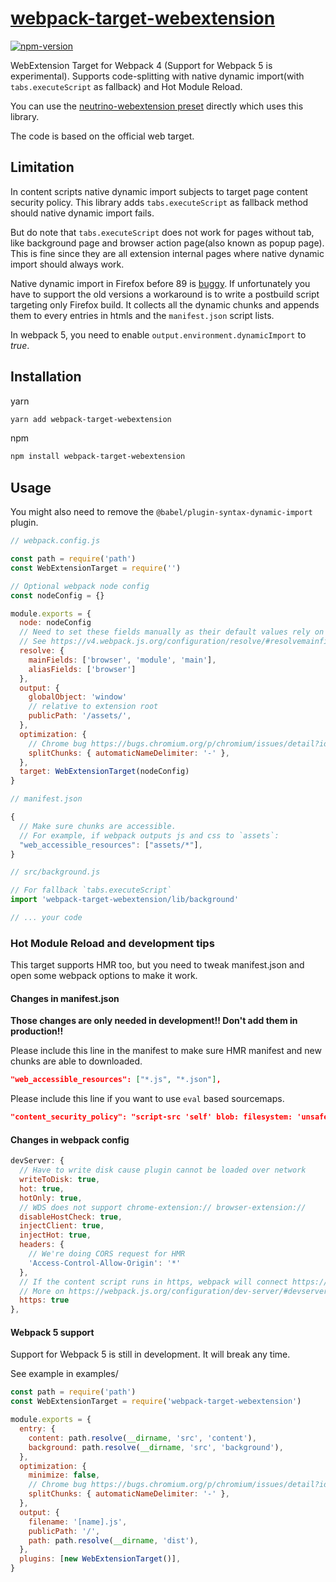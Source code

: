 # [webpack-target-webextension](https://github.com/crimx/webpack-target-webextension)

[![npm-version](https://img.shields.io/npm/v/webpack-target-webextension.svg)](https://www.npmjs.com/package/webpack-target-webextension)

WebExtension Target for Webpack 4 (Support for Webpack 5 is experimental). Supports code-splitting with native dynamic import(with `tabs.executeScript` as fallback) and Hot Module Reload.

You can use the [neutrino-webextension preset](https://github.com/crimx/neutrino-webextension) directly which uses this library.

The code is based on the official web target.

## Limitation

In content scripts native dynamic import subjects to target page content security policy. This library adds `tabs.executeScript` as fallback method should native dynamic import fails.

But do note that `tabs.executeScript` does not work for pages without tab, like background page and browser action page(also known as popup page). This is fine since they are all extension internal pages where native dynamic import should always work.

Native dynamic import in Firefox before 89 is [buggy](https://bugzilla.mozilla.org/show_bug.cgi?id=1536094). If unfortunately you have to support the old versions a workaround is to write a postbuild script targeting only Firefox build. It collects all the dynamic chunks and appends them to every entries in htmls and the `manifest.json` script lists.

In webpack 5, you need to enable `output.environment.dynamicImport` to *true*.

## Installation

yarn

```bash
yarn add webpack-target-webextension
```

npm

```bash
npm install webpack-target-webextension
```

## Usage

You might also need to remove the `@babel/plugin-syntax-dynamic-import` plugin.

```js
// webpack.config.js

const path = require('path')
const WebExtensionTarget = require('')

// Optional webpack node config
const nodeConfig = {}

module.exports = {
  node: nodeConfig
  // Need to set these fields manually as their default values rely on `web` target.
  // See https://v4.webpack.js.org/configuration/resolve/#resolvemainfields
  resolve: {
    mainFields: ['browser', 'module', 'main'],
    aliasFields: ['browser']
  },
  output: {
    globalObject: 'window'
    // relative to extension root
    publicPath: '/assets/',
  },
  optimization: {
    // Chrome bug https://bugs.chromium.org/p/chromium/issues/detail?id=1108199
    splitChunks: { automaticNameDelimiter: '-' },
  },
  target: WebExtensionTarget(nodeConfig)
}
```

```js
// manifest.json

{
  // Make sure chunks are accessible.
  // For example, if webpack outputs js and css to `assets`:
  "web_accessible_resources": ["assets/*"],
}
```

```js
// src/background.js

// For fallback `tabs.executeScript`
import 'webpack-target-webextension/lib/background'

// ... your code
```

### Hot Module Reload and development tips

This target supports HMR too, but you need to tweak manifest.json and open some webpack options to make it work.

#### Changes in manifest.json

**Those changes are only needed in development!! Don't add them in production!!**

Please include this line in the manifest to make sure HMR manifest and new chunks are able to downloaded.

```json
"web_accessible_resources": ["*.js", "*.json"],
```

Please include this line if you want to use `eval` based sourcemaps.

```json
"content_security_policy": "script-src 'self' blob: filesystem: 'unsafe-eval';",
```

#### Changes in webpack config

```js
devServer: {
  // Have to write disk cause plugin cannot be loaded over network
  writeToDisk: true,
  hot: true,
  hotOnly: true,
  // WDS does not support chrome-extension:// browser-extension://
  disableHostCheck: true,
  injectClient: true,
  injectHot: true,
  headers: {
    // We're doing CORS request for HMR
    'Access-Control-Allow-Origin': '*'
  },
  // If the content script runs in https, webpack will connect https://localhost:HMR_PORT
  // More on https://webpack.js.org/configuration/dev-server/#devserverhttps
  https: true
},
```

#### Webpack 5 support

Support for Webpack 5 is still in development. It will break any time.

See example in examples/

```js
const path = require('path')
const WebExtensionTarget = require('webpack-target-webextension')

module.exports = {
  entry: {
    content: path.resolve(__dirname, 'src', 'content'),
    background: path.resolve(__dirname, 'src', 'background'),
  },
  optimization: {
    minimize: false,
    // Chrome bug https://bugs.chromium.org/p/chromium/issues/detail?id=1108199
    splitChunks: { automaticNameDelimiter: '-' },
  },
  output: {
    filename: '[name].js',
    publicPath: '/',
    path: path.resolve(__dirname, 'dist'),
  },
  plugins: [new WebExtensionTarget()],
}
```

